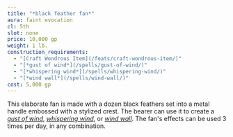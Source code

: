 ```yaml
---
title: "*black feather fan*"
aura: faint evocation
cl: 5th
slot: none
price: 10,000 gp
weight: 1 lb.
construction_requirements:
  - "[Craft Wondrous Item](/feats/craft-wondrous-item/)"
  - "[*gust of wind*](/spells/gust-of-wind/)"
  - "[*whispering wind*](/spells/whispering-wind/)"
  - "[*wind wall*](/spells/wind-wall/)"
cost: 5,000 gp
---
```


This elaborate fan is made with a dozen black feathers set into a metal handle embossed with a stylized crest. The bearer can use it to create a [*gust of wind*](/spells/gust-of-wind/), [*whispering wind*](/spells/whispering-wind/), or [*wind wall*](/spells/wind-wall/). The fan's effects can be used 3 times per day, in any combination.

